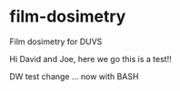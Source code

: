 # film-dosimetry
Film dosimetry for DUVS

Hi David and Joe, here we go this is a test!!

DW test change 
... now with BASH
